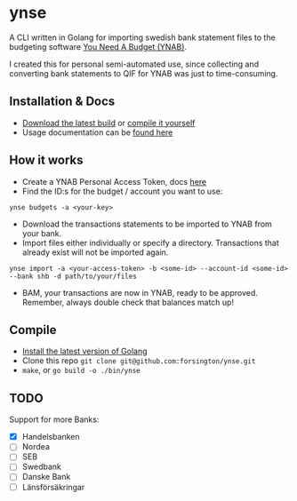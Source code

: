 # ynse
A CLI written in Golang for importing swedish bank statement files to the budgeting software [You Need A Budget (YNAB)](https://www.youneedabudget.com/).

I created this for personal semi-automated use, since collecting and converting bank statements to QIF for YNAB was just to time-consuming.

## Installation & Docs
* [Download the latest build](https://github.com/forsington/ynse/releases) or [compile it yourself](#Compile)
* Usage documentation can be [found here](https://ynse.f0.rs)

## How it works
* Create a YNAB Personal Access Token, docs [here](https://api.youneedabudget.com/#authentication)
* Find the ID:s for the budget / account you want to use:

```ynse budgets -a <your-key>```
* Download the transactions statements to be imported to YNAB from your bank.
* Import files either individually or specify a directory. Transactions that already exist will not be imported again.

```ynse import -a <your-access-token> -b <some-id> --account-id <some-id> --bank shb -d path/to/your/files ```

* BAM, your transactions are now in YNAB, ready to be approved. Remember, always double check that balances match up!

## Compile
* [Install the latest version of Golang](https://golang.org/doc/install)
* Clone this repo `git clone git@github.com:forsington/ynse.git`
* `make`, or `go build -o ./bin/ynse`

## TODO
Support for more Banks:
- [x] Handelsbanken
- [ ] Nordea
- [ ] SEB
- [ ] Swedbank
- [ ] Danske Bank
- [ ] Länsförsäkringar